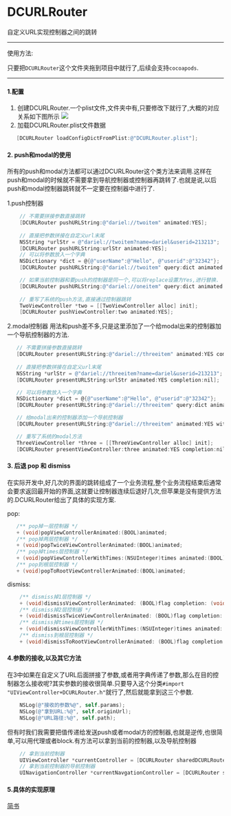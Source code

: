# DCURLRouter
自定义URL实现控制器之间的跳转

---
使用方法:

只要把`DCURLRouter`这个文件夹拖到项目中就行了,后续会支持`cocoapods`.

---
#### 1.配置
1. 创建DCURLRouter.一个plist文件,文件夹中有,只要修改下就行了,大概的对应关系如下图所示
![](http://upload-images.jianshu.io/upload_images/924285-3a4ba764f9860049.png?imageMogr2/auto-orient/strip%7CimageView2/2/w/1240)
2. 加载DCURLRouter.plist文件数据

 ```Objective-C 
    [DCURLRouter loadConfigDictFromPlist:@"DCURLRouter.plist"];
 ```

#### 2. push和modal的使用
所有的push和modal方法都可以通过DCURLRouter这个类方法来调用.这样在push和modal的时候就不需要拿到导航控制器或控制器再跳转了.也就是说,以后push和modal控制器跳转就不一定要在控制器中进行了.

1.push控制器

```Objective-C 
    // 不需要拼接参数直接跳转
    [DCURLRouter pushURLString:@"dariel://twoitem" animated:YES];
    
    // 直接把参数拼接在自定义url末尾
    NSString *urlStr = @"dariel://twoitem?name=dariel&userid=213213";
    [DCURLRouter pushURLString:urlStr animated:YES];
    // 可以将参数放入一个字典
    NSDictionary *dict = @{@"userName":@"Hello", @"userid":@"32342"};
    [DCURLRouter pushURLString:@"dariel://twoitem" query:dict animated:YES];

    // 如果当前控制器和要push的控制器是同一个,可以将replace设置为Yes,进行替换.
    [DCURLRouter pushURLString:@"dariel://oneitem" query:dict animated:YES replace:YES];
    
    // 重写了系统的push方法,直接通过控制器跳转
    TwoViewController *two = [[TwoViewController alloc] init];
    [DCURLRouter pushViewController:two animated:YES];
```
2.modal控制器
用法和push差不多,只是这里添加了一个给modal出来的控制器加一个导航控制器的方法.


 ```Objective-C
    // 不需要拼接参数直接跳转
    [DCURLRouter presentURLString:@"dariel://threeitem" animated:YES completion:nil];
    
    // 直接把参数拼接在自定义url末尾
    NSString *urlStr = @"dariel://threeitem?name=dariel&userid=213213";
    [DCURLRouter presentURLString:urlStr animated:YES completion:nil];

    // 可以将参数放入一个字典
    NSDictionary *dict = @{@"userName":@"Hello", @"userid":@"32342"};
    [DCURLRouter presentURLString:@"dariel://threeitem" query:dict animated:YES completion:nil];

    // 给modal出来的控制器添加一个导航控制器
    [DCURLRouter presentURLString:@"dariel://threeitem" animated:YES withNavigationClass:[UINavigationController class] completion:nil];

    // 重写了系统的modal方法
    ThreeViewController *three = [[ThreeViewController alloc] init];
    [DCURLRouter presentViewController:three animated:YES completion:nil];
 ```

#### 3. 后退 pop 和 dismiss
在实际开发中,好几次的界面的跳转组成了一个业务流程,整个业务流程结束后通常会要求返回最开始的界面,这就要让控制器连续后退好几次,但苹果是没有提供方法的.DCURLRouter给出了具体的实现方案.

pop:

 ```Objective-C
    /** pop掉一层控制器 */
    + (void)popViewControllerAnimated:(BOOL)animated;
    /** pop掉两层控制器 */
    + (void)popTwiceViewControllerAnimated:(BOOL)animated;
    /** pop掉times层控制器 */
    + (void)popViewControllerWithTimes:(NSUInteger)times animated:(BOOL)animated;
    /** pop到根层控制器 */
    + (void)popToRootViewControllerAnimated:(BOOL)animated;
 ```
dismiss:

```Objective-C
    /** dismiss掉1层控制器 */
    + (void)dismissViewControllerAnimated: (BOOL)flag completion: (void (^ __nullable)(void))completion;
    /** dismiss掉2层控制器 */
    + (void)dismissTwiceViewControllerAnimated: (BOOL)flag completion: (void (^ __nullable)(void))completion;
    /** dismiss掉times层控制器 */
    + (void)dismissViewControllerWithTimes:(NSUInteger)times animated: (BOOL)flag completion: (void (^ __nullable)(void))completion;
    /** dismiss到根层控制器 */
    + (void)dismissToRootViewControllerAnimated: (BOOL)flag completion: (void (^ __nullable)(void))completion;
```
#### 4.参数的接收,以及其它方法
在3中如果在自定义了URL后面拼接了参数,或者用字典传递了参数,那么在目的控制器怎么接收呢?其实参数的接收很简单.只要导入这个分类`#import "UIViewController+DCURLRouter.h"`就行了,然后就能拿到这三个参数.

```Objective-C
    NSLog(@"接收的参数%@", self.params);
    NSLog(@"拿到URL:%@", self.originUrl);
    NSLog(@"URL路径:%@", self.path);
```
但有时我们我需要把值传递给发送push或者modal方的控制器,也就是逆传,也很简单,可以用代理或者block.有方法可以拿到当前的控制器,以及导航控制器

```Objective-C
    // 拿到当前控制器
    UIViewController *currentController = [DCURLRouter sharedDCURLRouter].currentViewController;
    // 拿到当前控制器的导航控制器
    UINavigationController *currentNavgationController = [DCURLRouter sharedDCURLRouter].currentNavigationViewController;

```
#### 5.具体的实现原理
[简书](http://www.jianshu.com/p/36a43202b0cd)

